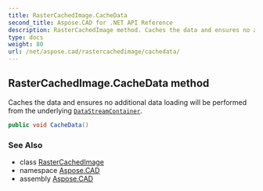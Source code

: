 ```yaml
---
title: RasterCachedImage.CacheData
second_title: Aspose.CAD for .NET API Reference
description: RasterCachedImage method. Caches the data and ensures no additional data loading will be performed from the underlying DataStreamContainer
type: docs
weight: 80
url: /net/aspose.cad/rastercachedimage/cachedata/
---
```

## RasterCachedImage.CacheData method

Caches the data and ensures no additional data loading will be performed from the underlying [`DataStreamContainer`](../../datastreamsupporter/datastreamcontainer/).

```csharp
public void CacheData()
```

### See Also

* class [RasterCachedImage](../)
* namespace [Aspose.CAD](../../rastercachedimage/)
* assembly [Aspose.CAD](../../../)



